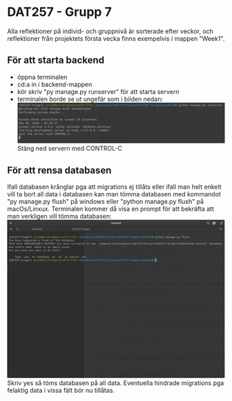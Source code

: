 # DAT257 - Grupp 7

Alla reflektioner på individ- och gruppnivå är sorterade efter veckor, och reflektioner från projektets första vecka finns exempelvis i mappen "Week1".

## För att starta backend
* öppna terminalen
* cd:a in i backend-mappen
* kör skriv "py manage.py runserver" för att starta servern
* terminalen borde se ut ungefär som i bilden nedan:
![terminalen](https://github.com/suarvid/DAT257-Grupp7/blob/master/terminal.png)
Stäng ned servern med CONTROL-C


## För att rensa databasen
Ifall databasen krånglar pga att migrations ej tillåts eller ifall man helt enkelt vill ta bort all data i databasen kan man tömma databasen med kommandot "py manage.py flush" på windows eller "python manage.py flush" på macOs/Linxux.
Terminalen kommer då visa en prompt för att bekräfta att man verkligen vill tömma databasen:
![prompt från terminalen](https://github.com/suarvid/DAT257-Grupp7/blob/master/Screenshot%20from%202020-05-07%2014-41-08.png)
Skriv yes så töms databasen på all data. Eventuella hindrade migrations pga felaktig data i vissa fält bör nu tillåtas.
